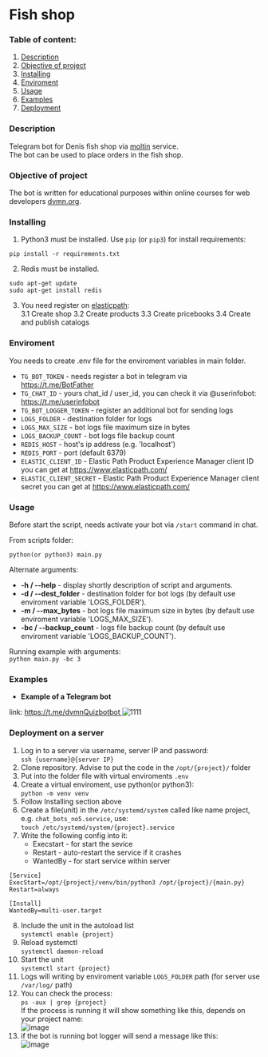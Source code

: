 # Fish shop 

### Table of content:
1. [Description](#description)
2. [Objective of project](#objective-of-project)
3. [Installing](#installing)
4. [Enviroment](#enviroment)
5. [Usage](#usage)
6. [Examples](#examples)
7. [Deployment](#deployment-on-a-server)

### Description 

Telegram bot for Denis fish shop via [moltin](https://www.moltin.com/) service.  
The bot can be used to place orders in the fish shop.  

### Objective of project

The bot is written for educational purposes within online courses for web developers [dvmn.org](https://dvmn.org/).  

### Installing

1. Python3 must be installed. 
Use `pip` (or `pip3`) for install requirements:
```
pip install -r requirements.txt
```  
2. Redis must be installed.  
```
sudo apt-get update
sudo apt-get install redis
```  
3. You need register on [elasticpath](https://www.elasticpath.com/):  
3.1 Create shop
3.2 Create products
3.3 Create pricebooks
3.4 Create and publish catalogs

### Enviroment

You needs to create .env file for the enviroment variables in main folder.

- `TG_BOT_TOKEN` - needs register a bot in telegram via https://t.me/BotFather
- `TG_CHAT_ID` - yours chat_id / user_id, you can check it via @userinfobot: https://t.me/userinfobot
- `TG_BOT_LOGGER_TOKEN` - register an additional bot for sending logs
- `LOGS_FOLDER` - destination folder for logs
- `LOGS_MAX_SIZE` - bot logs file maximum size in bytes
- `LOGS_BACKUP_COUNT` - bot logs file backup count
- `REDIS_HOST` - host's ip address (e.g. 'localhost')
- `REDIS_PORT` - port (default 6379)
- `ELASTIC_CLIENT_ID` - Elastic Path Product Experience Manager client ID you can get at https://www.elasticpath.com/
- `ELASTIC_CLIENT_SECRET` - Elastic Path Product Experience Manager client secret you can get at https://www.elasticpath.com/

### Usage
Before start the script, needs activate your bot via `/start` command in chat.

From scripts folder:
```
python(or python3) main.py
```
Alternate arguments:
- **-h / --help** - display shortly description of script and arguments. 
- **-d / --dest_folder** - destination folder for bot logs (by default use enviroment variable 'LOGS_FOLDER').
- **-m / --max_bytes** - bot logs file maximum size in bytes (by default use enviroment variable 'LOGS_MAX_SIZE').
- **-bc / --backup_count** - logs file backup count (by default use enviroment variable 'LOGS_BACKUP_COUNT').

Running example with arguments:  
`python main.py -bc 3`

### Examples  
* **Example of a Telegram bot**
 
link: [https://t.me/dvmnQuizbotbot  ](https://t.me/FishkaDevShopbot)
![1111](https://github.com/SadRus/chat-bots-no4/assets/79669407/27c28e2a-8c0d-4ca8-a975-697d227aff87)


### Deployment on a server

1. Log in to a server via username, server IP and password:  
`ssh {username}@{server IP}`
2. Clone repository. Advise to put the code in the `/opt/{project}/` folder
3. Put into the folder file with virtual enviroments `.env`
4. Create a virtual enviroment, use python(or python3):  
`python -m venv venv`
5. Follow Installing section above
6. Create a file(unit) in the `/etc/systemd/system` called like name project, e.g. `chat_bots_no5.service`, use:  
`touch /etc/systemd/system/{project}.service`
7. Write the following config into it:  
    * Execstart - for start the sevice
    * Restart - auto-restart the service if it crashes
    * WantedBy - for start service within server
```
[Service]  
ExecStart=/opt/{project}/venv/bin/python3 /opt/{project}/{main.py}
Restart=always

[Install]
WantedBy=multi-user.target
```  
8. Include the unit in the autoload list  
`systemctl enable {project}`
9. Reload systemctl  
`systemctl daemon-reload`
10. Start the unit  
`systemctl start {project}`
11. Logs will writing by enviroment variable `LOGS_FOLDER` path (for server use `/var/log/` path)
12. You can check the process:  
`ps -aux | grep {project}`  
If the process is running it will show something like this, depends on your project name:  
![image](https://user-images.githubusercontent.com/79669407/228650981-e6f8016a-40e6-4c4f-88ef-a3df6969d2fc.png)
13. if the bot is running bot logger will send a message like this:  
![image](https://user-images.githubusercontent.com/79669407/228651407-0473a366-5cab-4ac8-a346-8e8435ce402d.png)


